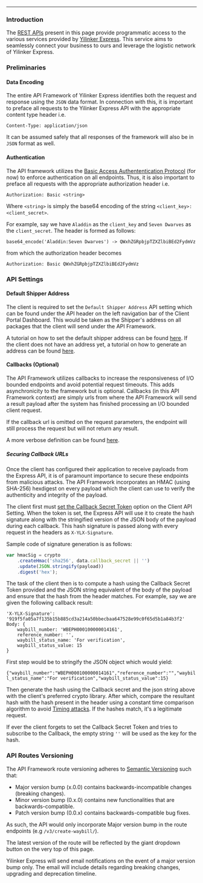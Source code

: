 ---
### Introduction

The [REST APIs](https://dev-express.yilinker.com) present in this page provide programmatic access to the various services provided by [Yilinker Express](https://express.yilinker.com). 
This service aims to seamlessly connect your business to ours and leverage the logistic network of Yilinker Express.

### Preliminaries

#### Data Encoding

The entire API Framework of Yilinker Express identifies both the request and response using the `JSON` data format.
In connection with this, it is important to preface all requests to the Yilinker Express API with the 
appropriate content type header i.e.

`Content-Type: application/json`

It can be assumed safely that all responses of the framework will also be in `JSON` format as well.

#### Authentication

The API framework utilizes the [Basic Access Authententication Protocol](https://en.wikipedia.org/wiki/Basic_access_authentication) (for now)
to enforce authentication on all endpoints. Thus, it is also important to preface all requests with the appropriate
authorization header i.e.

`Authorization: Basic <string>`

Where `<string>` is simply the base64 encoding of the string `<client_key>:<client_secret>`.

For example, say we have `Aladdin` as the `client_key` and `Seven Dwarves` as the `client_secret`. The header is formed as follows:

`base64_encode('Aladdin:Seven Dwarves') -> QWxhZGRpbjpTZXZlbiBEd2FydmVz` 

from which the authorization header becomes

`Authorization: Basic QWxhZGRpbjpTZXZlbiBEd2FydmVz`

### API Settings

#### Default Shipper Address

The client is required to set the `Default Shipper Address` API setting which can be found under the API header on the 
left navigation bar of the Client Portal Dashboard. This would be taken as the Shipper's address on all packages that the client will
send under the API Framework.

A tutorial on how to set the default shipper address can be found [here](https://i.imgur.com/utrYRJd.gifv). If the client does not have an address yet,
a tutorial on how to generate an address can be found [here](https://i.imgur.com/eW7HObI.gifv).

#### Callbacks (Optional)

The API Framework utilizes callbacks to increase the responsiveness of I/O bounded endpoints and avoid potential request timeouts. This adds asynchronicity to the framework but is optional.
Callbacks (in this API Framework context) are simply urls from where the API Framework will send a result payload after the system has finished processing an I/O bounded client request.

If the callback url is omitted on the request parameters, the endpoint will still process the request but will not return any result.

A more verbose definition can be found [here](https://en.wikipedia.org/wiki/Callback_(computer_programming)).

##### Securing Callback URLs

Once the client has configured their application to receive payloads from the Express API, it is of paramount importance to secure these endpoints from malicious attacks.
The API Framework incorporates an HMAC (using SHA-256) hexdigest on every payload which the client can use to verify the authenticity and integrity of the payload.

The client first must [set the Callback Secret Token](https://i.imgur.com/utrYRJd.gifv) option on the Client API Setting. When the token is set, the Express API will use it to create the hash signature along 
with the stringified version of the JSON body of the payload during each callback. This hash signature is passed along with every request in the headers as `X-YLX-Signature`.

Sample code of signature generation is as follows:

```javascript
var hmacSig = crypto
    .createHmac('sha256', data.callback_secret || '')
    .update(JSON.stringify(payload))
    .digest('hex');
```

The task of the client then is to compute a hash using the Callback Secret Token provided and the JSON string equivalent of the body of the payload and ensure 
that the hash from the header matches. For example, say we are given the following callback result:

```
'X-YLX-Signature': '919f5fa05a7f135b15b885cd3a214a50bbecbaa647528e99c0f65d5b1a84b3f2'
Body: { 
    waybill_number: 'WBEPH000100000014161',
    reference_number: '',
    waybill_status_name: 'For verification',
    waybill_status_value: 15 
}
```

First step would be to stringify the JSON object which would yield:

`{"waybill_number":"WBEPH000100000014161","reference_number":"","waybill_status_name":"For verification","waybill_status_value":15}`

Then generate the hash using the Callback secret and the json string above with the client's preferred crypto library. After which, compare the resultant hash with the
hash present in the header using a constant time comparison algorithm to avoid [Timing attacks](https://en.wikipedia.org/wiki/Timing_attack). If the hashes match, it's a legitimate request.

If ever the client forgets to set the Callback Secret Token and tries to subscribe to the Callback, the empty string `''` will be used as the key for the hash.

### API Routes Versioning

The API Framework route versioning adheres to [Semantic Versioning](http://semver.org/) such that:

* Major version bump (x.0.0) contains backwards-incompatible changes (breaking changes).
* Minor version bump (0.x.0) contains new functionalities that are backwards-compatible.
* Patch version bump (0.0.x) contains backwards-compatible bug fixes.

As such, the API would only incorporate Major version bump in the route endpoints (e.g `/v3/create-waybill/`).

The latest version of the route will be reflected by the giant dropdown button on the very top of this page.

Yilinker Express will send email notifications on the event of a major version bump only. The email will include details regarding breaking changes, upgrading and deprecation timeline.
